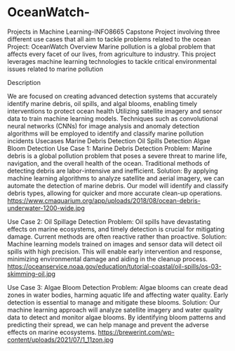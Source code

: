 # OceanWatch-
Projects in Machine Learning-INFO8665 Capstone Project involving three different use cases that all aim to tackle problems related to the ocean
Project: OceanWatch
Overview Marine pollution is a global problem that affects every facet of our lives, from agriculture to industry. This project leverages machine learning technologies to tackle critical environmental issues related to marine pollution

Description

We are focused on creating advanced detection systems that accurately identify marine debris, oil spills, and algal blooms, enabling timely interventions to protect ocean health
Utilizing satellite imagery and sensor data to train machine learning models.
Techniques such as convolutional neural networks (CNNs) for image analysis and anomaly detection algorithms will be employed to identify and classify marine pollution incidents
Usecases
Marine Debris Detection
Oil Spills Detection
Algae Bloom Detection
Use Case 1: Marine Debris Detection Problem: Marine debris is a global pollution problem that poses a severe threat to marine life, navigation, and the overall health of the ocean. Traditional methods of detecting debris are labor-intensive and inefficient. Solution: By applying machine learning algorithms to analyze satellite and aerial imagery, we can automate the detection of marine debris. Our model will identify and classify debris types, allowing for quicker and more accurate clean-up operations.
https://www.cmaquarium.org/app/uploads/2018/08/ocean-debris-underwater-1200-wide.jpg

Use Case 2: Oil Spillage Detection Problem: Oil spills have devastating effects on marine ecosystems, and timely detection is crucial for mitigating damage. Current methods are often reactive rather than proactive. Solution: Machine learning models trained on images and sensor data will detect oil spills with high precision. This will enable early intervention and response, minimizing environmental damage and aiding in the cleanup process.
https://oceanservice.noaa.gov/education/tutorial-coastal/oil-spills/os-03-skimming-oil.jpg

Use Case 3: Algae Bloom Detection Problem: Algae blooms can create dead zones in water bodies, harming aquatic life and affecting water quality. Early detection is essential to manage and mitigate these blooms. Solution: Our machine learning approach will analyze satellite imagery and water quality data to detect and monitor algae blooms. By identifying bloom patterns and predicting their spread, we can help manage and prevent the adverse effects on marine ecosystems.
https://brewerint.com/wp-content/uploads/2021/07/1_11zon.jpg
